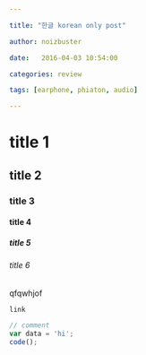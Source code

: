 ```yaml
---

title: "한글 korean only post"

author: noizbuster

date:   2016-04-03 10:54:00

categories: review

tags: [earphone, phiaton, audio]

---
```


# title 1

## title 2

### title 3

#### title 4

##### title 5

###### title 6

qfqwhjof

`link`

```javascript
// comment
var data = 'hi';
code();
```